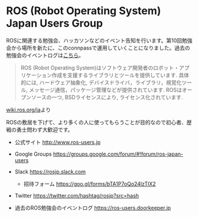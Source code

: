 # ROS (Robot Operating System) Japan Users Group

ROSに関連する勉強会、ハッカソンなどのイベント告知を行います。第10回勉強会から場所を新たに、このconnpassで運用していくことになりました。過去の勉強会のイベントログは[こちら](https://ros-users.doorkeeper.jp)。

> ROS (Robot Operating System)はソフトウェア開発者のロボット・アプリケーション作成を支援するライブラリとツールを提供しています. 具体的には, ハードウェア抽象化, デバイスドライバ，ライブラリ，視覚化ツール, メッセージ通信，パッケージ管理などが提供されています. ROSはオープンソースの一つ, BSDライセンスにより, ライセンス化されています.

[wiki.ros.org/ja](http://wiki.ros.org/ja)より

ROSの敷居を下げて、より多くの人に使ってもらうことが目的なので初心者、歴戦の勇士問わず大歓迎です。

- 公式サイト
http://www.ros-users.jp

- Google Groups
https://groups.google.com/forum/#!forum/ros-japan-users

- Slack
https://rosjp.slack.com

    - 招待フォーム
    https://goo.gl/forms/bTA1P7oQo24lzTlX2

- Twitter
https://twitter.com/hashtag/rosjp?src=hash

- 過去のROS勉強会のイベントログ
https://ros-users.doorkeeper.jp
